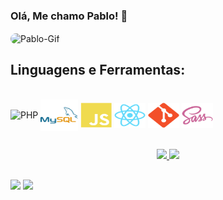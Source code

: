### Olá, Me chamo Pablo! 👋
<!--
Um software developer amante por tecnologia, buscando evoluir constantemente minhas habilidades em novas tecnologias, e desenvolver soluções que possam impactar positivamente a vida das pessoas.
## **Mais sobre mim:** -->
<img align="center" alt="Pablo-Gif" height="180" style="border-radius:50px;" src="https://miro.medium.com/max/680/0*7Q3yvSIv_t0ioJ-Z.gif"/><br>

## **Linguagens e Ferramentas:** 
  
<div style="display: inline_block"><br>
  <img align="center" alt="PHP" height="40" width="50"
    src="https://cdn.jsdelivr.net/gh/devicons/devicon/icons/php/php-plain.svg" title="PHP">
  <img align="center" alt="Pablo-MySQL" height="50" width="60" src="https://github.com/devicons/devicon/blob/master/icons/mysql/mysql-original-wordmark.svg">
  <img align="center" alt="Pablo-Js" height="40" width="50" src="https://raw.githubusercontent.com/devicons/devicon/master/icons/javascript/javascript-plain.svg">
  <img align="center" alt="Pablo-React-Native" height="40" width="50" src="https://github.com/devicons/devicon/blob/master/icons/react/react-original.svg">
  <img align="center" alt="Pablo-Sass" height="40" width="50" src="https://github.com/devicons/devicon/blob/master/icons/git/git-original.svg">
  <img align="center" alt="Pablo-Sass" height="40" width="50" src="https://github.com/devicons/devicon/blob/master/icons/sass/sass-original.svg">
</div>

##

<div align="center">
  <a href="https://github.com/PabloRuanP">
  <img height="190em" src="https://github-readme-stats.vercel.app/api?username=PabloRuanP&show_icons=true&theme=github_dark&include_all_commits=true&count_private=true"/>
  <img height="190em" src="https://github-readme-stats.vercel.app/api/top-langs/?username=PabloRuanP&theme=github_dark&hide_langs_below=1"/> 
</div>

##
<p align="left">
  <a target="_blank" href="https://www.linkedin.com/in/pablo-ruan-a3ba50232/" alt="Linkedin">
  <img src="https://img.shields.io/badge/-LinkedIn-%230077B5?style=for-the-badge&logo=linkedin&logoColor=white" target="_blank"></a> 
 
   <a target="_blank" href="mailto:pablommoc@gmail.com" alt="Gmail">
  <img src="https://img.shields.io/badge/Gmail-D14836?style=for-the-badge&logo=gmail&logoColor=white"</a>
</p>
<br>
